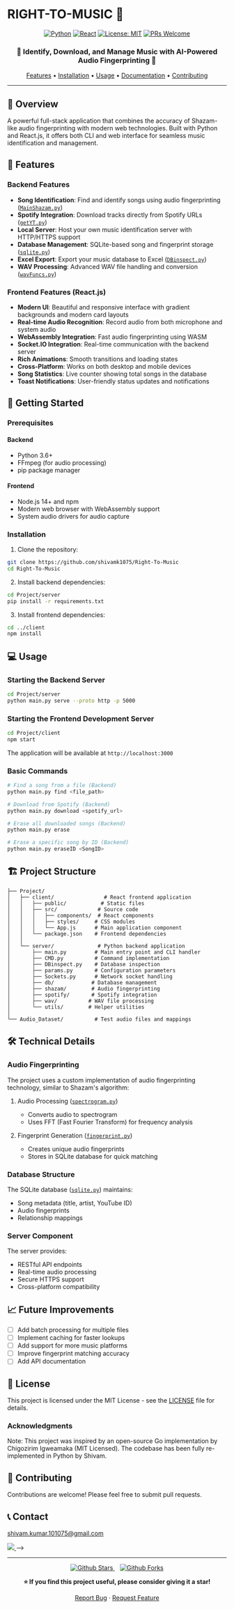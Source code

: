 # RIGHT-TO-MUSIC 🎵

<div align="center">

[![Python](https://img.shields.io/badge/python-v3.6+-blue.svg)](https://www.python.org/)
[![React](https://img.shields.io/badge/react-v18.2.0-blue.svg)](https://reactjs.org/)
[![License: MIT](https://img.shields.io/badge/License-MIT-yellow.svg)](LICENSE)
[![PRs Welcome](https://img.shields.io/badge/PRs-welcome-brightgreen.svg)](CONTRIBUTING.md)

<h3>🎵 Identify, Download, and Manage Music with AI-Powered Audio Fingerprinting 🎵</h3>

[Features](#-features) •
[Installation](#-getting-started) •
[Usage](#-usage) •
[Documentation](#-technical-details) •
[Contributing](#-contributing)

</div>

---

## 📖 Overview

A powerful full-stack application that combines the accuracy of Shazam-like audio fingerprinting with modern web technologies. Built with Python and React.js, it offers both CLI and web interface for seamless music identification and management.

## 🌟 Features

### Backend Features
- **Song Identification**: Find and identify songs using audio fingerprinting ([`MainShazam.py`](Project/server/shazam/MainShazam.py))
- **Spotify Integration**: Download tracks directly from Spotify URLs ([`getYT.py`](Project/server/spotify/getYT.py))
- **Local Server**: Host your own music identification server with HTTP/HTTPS support
- **Database Management**: SQLite-based song and fingerprint storage ([`sqlite.py`](Project/server/db/sqlite.py))
- **Excel Export**: Export your music database to Excel ([`DBinspect.py`](Project/server/DBinspect.py))
- **WAV Processing**: Advanced WAV file handling and conversion ([`wavFuncs.py`](Project/server/wav/wavFuncs.py))

### Frontend Features (React.js)
- **Modern UI**: Beautiful and responsive interface with gradient backgrounds and modern card layouts
- **Real-time Audio Recognition**: Record audio from both microphone and system audio
- **WebAssembly Integration**: Fast audio fingerprinting using WASM
- **Socket.IO Integration**: Real-time communication with the backend server
- **Rich Animations**: Smooth transitions and loading states
- **Cross-Platform**: Works on both desktop and mobile devices
- **Song Statistics**: Live counter showing total songs in the database
- **Toast Notifications**: User-friendly status updates and notifications

## 🚀 Getting Started

### Prerequisites

#### Backend
- Python 3.6+
- FFmpeg (for audio processing)
- pip package manager

#### Frontend
- Node.js 14+ and npm
- Modern web browser with WebAssembly support
- System audio drivers for audio capture

### Installation

1. Clone the repository:
```bash
git clone https://github.com/shivamk1075/Right-To-Music
cd Right-To-Music
```

2. Install backend dependencies:
```bash
cd Project/server
pip install -r requirements.txt
```

3. Install frontend dependencies:
```bash
cd ../client
npm install
```

## 💻 Usage

### Starting the Backend Server
```bash
cd Project/server
python main.py serve --proto http -p 5000
```

### Starting the Frontend Development Server
```bash
cd Project/client
npm start
```
The application will be available at `http://localhost:3000`

### Basic Commands
```bash
# Find a song from a file (Backend)
python main.py find <file_path>

# Download from Spotify (Backend)
python main.py download <spotify_url>

# Erase all downloaded songs (Backend)
python main.py erase

# Erase a specific song by ID (Backend)
python main.py eraseID <SongID>
```

## 🏗️ Project Structure

```
├── Project/
│   ├── client/                # React frontend application
│   │   ├── public/           # Static files
│   │   ├── src/             # Source code
│   │   │   ├── components/  # React components
│   │   │   ├── styles/     # CSS modules
│   │   │   └── App.js      # Main application component
│   │   └── package.json    # Frontend dependencies
│   │
│   └── server/              # Python backend application
│       ├── main.py         # Main entry point and CLI handler
│       ├── CMD.py          # Command implementation
│       ├── DBinspect.py    # Database inspection
│       ├── params.py       # Configuration parameters
│       ├── Sockets.py      # Network socket handling
│       ├── db/            # Database management
│       ├── shazam/        # Audio fingerprinting
│       ├── spotify/       # Spotify integration
│       ├── wav/          # WAV file processing
│       └── utils/        # Helper utilities
│
└── Audio_Dataset/          # Test audio files and mappings
```

## 🛠️ Technical Details

### Audio Fingerprinting

The project uses a custom implementation of audio fingerprinting technology, similar to Shazam's algorithm:

1. Audio Processing ([`spectrogram.py`](Project/server/shazam/spectrogram.py))
   - Converts audio to spectrogram
   - Uses FFT (Fast Fourier Transform) for frequency analysis

2. Fingerprint Generation ([`fingerprint.py`](Project/server/shazam/fingerprint.py))
   - Creates unique audio fingerprints
   - Stores in SQLite database for quick matching

### Database Structure

The SQLite database ([`sqlite.py`](Project/server/db/sqlite.py)) maintains:
- Song metadata (title, artist, YouTube ID)
- Audio fingerprints
- Relationship mappings

### Server Component

The server provides:
- RESTful API endpoints
- Real-time audio processing
- Secure HTTPS support
- Cross-platform compatibility

## 📈 Future Improvements

- [ ] Add batch processing for multiple files
- [ ] Implement caching for faster lookups
- [ ] Add support for more music platforms
- [ ] Improve fingerprint matching accuracy
- [ ] Add API documentation

## 📝 License

This project is licensed under the MIT License - see the [LICENSE](LICENSE) file for details.

### Acknowledgments

Note: This project was inspired by an open-source Go implementation by Chigozirim Igweamaka (MIT Licensed). The codebase has been fully re-implemented in Python by Shivam.

## 🤝 Contributing

Contributions are welcome! Please feel free to submit pull requests.

## 📞 Contact

shivam.kumar.101075@gmail.com
<!-- <div align="center">
  <a href="https://github.com/shivamk1075">
    <img src="https://img.shields.io/badge/-Github-181717?style=for-the-badge&logo=Github&logoColor=white" />
  </a>&nbsp;
  <!-- Add your LinkedIn if you have one -->
  <a href="mailto:shivam.kumar.101075@gmail.com">
    <img src="https://img.shields.io/badge/-Email-EA4335?style=for-the-badge&logo=Gmail&logoColor=white" />
  </a>
</div> -->

---

<div align="center">
  <p>
    <a href="https://github.com/shivamk1075/Right-To-Music/stargazers">
      <img src="https://img.shields.io/github/stars/shivamk1075/Right-To-Music?style=social" alt="Github Stars" />
    </a>&nbsp;&nbsp;
    <a href="https://github.com/shivamk1075/Right-To-Music/network/members">
      <img src="https://img.shields.io/github/forks/shivamk1075/Right-To-Music?style=social" alt="Github Forks" />
    </a>
  </p>
  
  <p><strong>⭐ If you find this project useful, please consider giving it a star!</strong></p>
  
  <p>
    <a href="https://github.com/shivamk1075/Right-To-Music/issues">Report Bug</a> · 
    <a href="https://github.com/shivamk1075/Right-To-Music/issues">Request Feature</a>
  </p>
</div>
